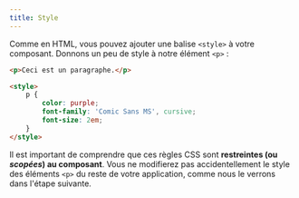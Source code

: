 ```yaml
---
title: Style
---
```


Comme en HTML, vous pouvez ajouter une balise `<style>` à votre composant. Donnons un peu de style à notre élément `<p>` :

```html
<p>Ceci est un paragraphe.</p>

<style>
	p {
		color: purple;
		font-family: 'Comic Sans MS', cursive;
		font-size: 2em;
	}
</style>
```

Il est important de comprendre que ces règles CSS sont **restreintes (ou <span class='vo'>_scopées_</span>) au composant**. Vous ne modifierez pas accidentellement le style des éléments `<p>` du reste de votre application, comme nous le verrons dans l'étape suivante.
